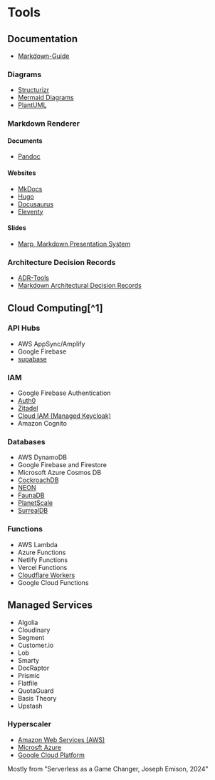 # Tools

## Documentation

- [Markdown-Guide](https://www.markdownguide.org/getting-started/)

### Diagrams

- [Structurizr](https://structurizr.com/)
- [Mermaid Diagrams](https://mermaid.js.org/intro/)
- [PlantUML](https://plantuml.com/de/)

### Markdown Renderer

#### Documents

- [Pandoc](https://pandoc.org/)

#### Websites

- [MkDocs](https://www.mkdocs.org/)
- [Hugo](https://gohugo.io/)
- [Docusaurus](https://docusaurus.io/)
- [Eleventy](https://www.11ty.dev/)

#### Slides

- [Marp, Markdown Presentation System ](https://marp.app/)

### Architecture Decision Records

- [ADR-Tools](https://github.com/npryce/adr-tools)
- [Markdown Architectural Decision Records](https://adr.github.io/madr/)

## Cloud Computing[^1]

### API Hubs

- AWS AppSync/Amplify
- Google Firebase
- [supabase](https://supabase.com/)

### IAM

- Google Firebase Authentication
- [Auth0](https://auth0.com/)
- [Zitadel](https://zitadel.com/)
- [Cloud IAM (Managed Keycloak)](https://www.cloud-iam.com/)
- Amazon Cognito

### Databases

- AWS DynamoDB
- Google Firebase and Firestore
- Microsoft Azure Cosmos DB
- [CockroachDB](https://www.cockroachlabs.com/)
- [NEON](https://neon.tech/)
- [FaunaDB](https://fauna.com/)
- [PlanetScale](https://planetscale.com/)
- [SurrealDB](https://surrealdb.com/)

### Functions

- AWS Lambda
- Azure Functions
- Netlify Functions
- Vercel Functions
- [Cloudflare Workers](https://workers.cloudflare.com/)
- Google Cloud Functions

## Managed Services

- Algolia
- Cloudinary
- Segment
- Customer.io
- Lob
- Smarty
- DocRaptor
- Prismic
- Flatfile
- QuotaGuard
- Basis Theory
- Upstash

### Hyperscaler

- [Amazon Web Services (AWS)](https://aws.amazon.com/de/)
- [Microsft Azure](https://azure.microsoft.com/de-de)
- [Google Cloud Platform](https://cloud.google.com/?hl=de)

Mostly from "Serverless as a Game Changer, Joseph Emison, 2024"